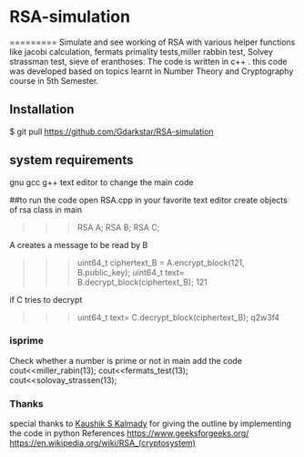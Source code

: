 # RSA-simulation
=========
Simulate and see working of RSA with various helper functions like jacobi calculation, fermats primality tests,miller rabbin test, Solvey strassman test, sieve of eranthoses. The code is written in c++ . this code was developed based on topics learnt in Number Theory and Cryptography course in 5th Semester.

## Installation
$ git pull https://github.com/Gdarkstar/RSA-simulation

## system requirements
gnu gcc g++
text editor to change the main code

##to run the code 
open RSA.cpp in your favorite text editor
create objects of rsa class in main
>>> RSA A;
>>> RSA B;
>>> RSA C;

A creates a message to be read by B
>>>uint64_t ciphertext_B = A.encrypt_block(121, B.public_key);
>>>uint64_t text= B.decrypt_block(ciphertext_B);
>>>121

if C tries to decrypt
>>>uint64_t text= C.decrypt_block(ciphertext_B);
>>>q2w3f4

### isprime

Check whether a number is prime or not 
in main add the code
cout<<miller_rabin(13);
cout<<fermats_test(13);
cout<<solovay_strassen(13);

### Thanks
special thanks to [Kaushik S Kalmady](https://github.com/kaushiksk/rsasim)  for giving the outline by implementing the code in python
References https://www.geeksforgeeks.org/ https://en.wikipedia.org/wiki/RSA_(cryptosystem)


